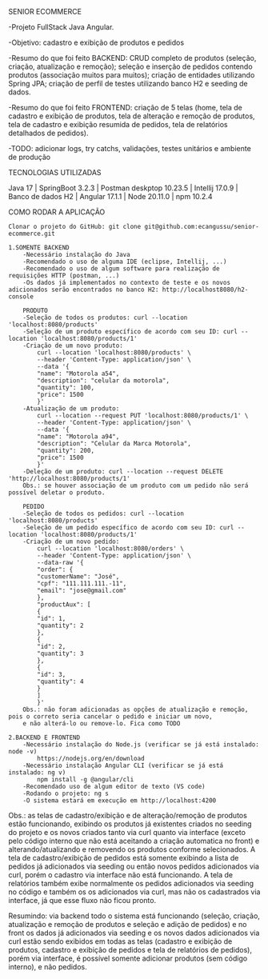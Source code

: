 SENIOR ECOMMERCE

-Projeto FullStack Java Angular.

-Objetivo: cadastro e exibição de produtos e pedidos

-Resumo do que foi feito BACKEND: CRUD completo de produtos (seleção, criação, atualização e remoção); 
seleção e inserção de pedidos contendo produtos (associação muitos para muitos); criação de 
entidades utilizando Spring JPA; criação de perfil de testes utilizando banco H2 e seeding de dados.

-Resumo do que foi feito FRONTEND: criação de 5 telas (home, tela de cadastro e exibição de produtos, 
tela de alteração e remoção de produtos, tela de cadastro e exibição resumida de pedidos, tela de relatórios
detalhados de pedidos).

-TODO: adicionar logs, try catchs, validações, testes unitários e ambiente de produção

TECNOLOGIAS UTILIZADAS

Java 17 | SpringBoot 3.2.3 | Postman deskptop 10.23.5 | Intellij 17.0.9 | Banco de dados H2 | Angular 17.1.1 | Node 20.11.0 | npm 10.2.4

COMO RODAR A APLICAÇÃO

    Clonar o projeto do GitHub: git clone git@github.com:ecangussu/senior-ecommerce.git

    1.SOMENTE BACKEND
        -Necessário instalação do Java
        -Recomendado o uso de alguma IDE (eclipse, Intellij, ...)
        -Recomendado o uso de algum software para realização de requisições HTTP (postman, ...)
        -Os dados já implementados no contexto de teste e os novos adicionados serão encontrados no banco H2: http://localhost8080/h2-console

        PRODUTO
        -Seleção de todos os produtos: curl --location 'localhost:8080/products'
        -Seleção de um produto específico de acordo com seu ID: curl --location 'localhost:8080/products/1'
        -Criação de um novo produto:
            curl --location 'localhost:8080/products' \
            --header 'Content-Type: application/json' \
            --data '{
            "name": "Motorola a54",
            "description": "celular da motorola",
            "quantity": 100,
            "price": 1500
            }'
        -Atualização de um produto:
            curl --location --request PUT 'localhost:8080/products/1' \
            --header 'Content-Type: application/json' \
            --data '{
            "name": "Motorola a94",
            "description": "Celular da Marca Motorola",
            "quantity": 200,
            "price": 1500
            }'
        -Deleção de um produto: curl --location --request DELETE 'http://localhost:8080/products/1'
        Obs.: se houver associação de um produto com um pedido não será possível deletar o produto.

        PEDIDO
        -Seleção de todos os pedidos: curl --location 'localhost:8080/products'
        -Seleção de um pedido específico de acordo com seu ID: curl --location 'localhost:8080/products/1'
        -Criação de um novo pedido:
            curl --location 'localhost:8080/orders' \
            --header 'Content-Type: application/json' \
            --data-raw '{
            "order": {
            "customerName": "José",
            "cpf": "111.111.111.-11",
            "email": "jose@gmail.com"
            },
            "productAux": [
            {
            "id": 1,
            "quantity": 2
            },
            {
            "id": 2,
            "quantity": 3
            },
            {
            "id": 3,
            "quantity": 4
            }
            ]
            }'
        Obs.: não foram adicionadas as opções de atualização e remoção, pois o correto seria cancelar o pedido e iniciar um novo,
        e não alterá-lo ou remove-lo. Fica como TODO

    2.BACKEND E FRONTEND
        -Necessário instalação do Node.js (verificar se já está instalado: node -v)
            https://nodejs.org/en/download
        -Necessário instalação Angular CLI (verificar se já está instalado: ng v)
            npm install -g @angular/cli
        -Recomendado uso de algum editor de texto (VS code)
        -Rodando o projeto: ng s
        -O sistema estará em execução em http://localhost:4200
        
Obs.: as telas de cadastro/exibição e de alteração/remoção de produtos estão funcionando, exibindo os produtos já existentes criados no 
seeding do projeto e os novos criados tanto via curl quanto via interface (exceto pelo código interno que não está aceitando a criação 
automatica no front) e alterando/atualizando e removendo os produtos conforme selecionados. A tela de cadastro/exibição de pedidos
está somente exibindo a lista de pedidos já adicionados via seeding ou então novos pedidos adicionados via curl, porém o cadastro via 
interface não está funcionando. A tela de relatórios também exibe normalmente os pedidos adicionados via seeding no código e também os 
os adicionados via curl, mas não os cadastrados via interface, já que esse fluxo não ficou pronto.

Resumindo: via backend todo o sistema está funcionando (seleção, criação, atualização e remoção de produtos e seleção e adição de pedidos)
e no front os dados já adicionados via seeding e os novos dados adicionados via curl estão sendo exibidos em todas as telas (cadastro e 
exibição de produtos, cadastro e exibição de pedidos e tela de relatórios de pedidos), porém via interface, é possível somente adicionar 
produtos (sem código interno), e não pedidos.